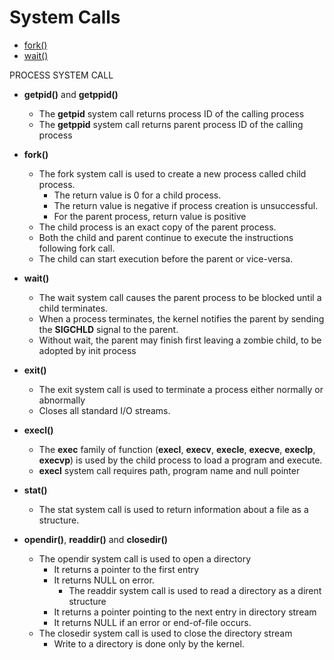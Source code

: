# System Calls

- [fork()](fork/README.md)
- [wait()](wait/README.md)

PROCESS SYSTEM CALL

- **getpid()** and **getppid()**

  - The **getpid** system call returns process ID of the calling process
  - The **getppid** system call returns parent process ID of the calling process

- **fork()**

  - The fork system call is used to create a new process called child process.
    - The return value is 0 for a child process.
    - The return value is negative if process creation is unsuccessful.
    - For the parent process, return value is positive
  - The child process is an exact copy of the parent process.
  - Both the child and parent continue to execute the instructions following fork call.
  - The child can start execution before the parent or vice-versa.

- **wait()**

  - The wait system call causes the parent process to be blocked until a child terminates.
  - When a process terminates, the kernel notifies the parent by sending the **SIGCHLD** signal to the parent.
  - Without wait, the parent may finish first leaving a zombie child, to be adopted by init process

- **exit()**

  - The exit system call is used to terminate a process either normally or abnormally
  - Closes all standard I/O streams.

- **execl()**

  - The **exec** family of function (**execl**, **execv**, **execle**, **execve**, **execlp**, **execvp**) is used by the child process to load a program and execute.
  - **execl** system call requires path, program name and null pointer

- **stat()**

  - The stat system call is used to return information about a file as a structure.

- **opendir()**, **readdir()** and **closedir()**
  - The opendir system call is used to open a directory
    - It returns a pointer to the first entry
    - It returns NULL on error.
      - The readdir system call is used to read a directory as a dirent structure
    - It returns a pointer pointing to the next entry in directory stream
    - It returns NULL if an error or end-of-file occurs.
  - The closedir system call is used to close the directory stream
    - Write to a directory is done only by the kernel.
